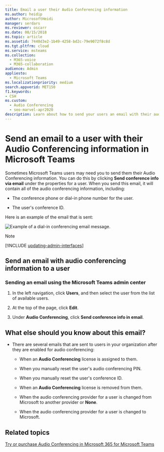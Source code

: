 ```yaml
---
title: Email a user their Audio Conferencing information
ms.author: heidip
author: MicrosoftHeidi
manager: serdars
ms.reviewer: oscarr
ms.date: 08/15/2018
ms.topic: article
ms.assetid: 7440d3e2-1b49-4258-bd2c-79e9072f8c8d
ms.tgt.pltfrm: cloud
ms.service: msteams
ms.collection: 
  - M365-voice
  - M365-collaboration
audience: Admin
appliesto: 
  - Microsoft Teams
ms.localizationpriority: medium
search.appverid: MET150
f1.keywords:
- CSH
ms.custom: 
  - Audio Conferencing
  - seo-marvel-apr2020
description: Learn about how to send your users an email with their audio conferencing information in Microsoft Teams.
---
```


# Send an email to a user with their Audio Conferencing information in Microsoft Teams

Sometimes Microsoft Teams users may need you to send them their Audio Conferencing information. You can do this by clicking **Send conference info via email** under the properties for a user. When you send this email, it will contain all of the audio conferencing information, including:
  
- The conference phone or dial-in phone number for the user.

- The user's conference ID.

Here is an example of the email that is sent:

![Example of a dial-in conferencing email message.](media/teams-send-email-to-user-with-audio-conferencing-image1.png)

> [!NOTE]
> [!INCLUDE [updating-admin-interfaces](includes/updating-admin-interfaces.md)]
  
## Send an email with audio conferencing information to a user

### Sending an email using the Microsoft Teams admin center

1. In the left navigation, click **Users**, and then select the user from the list of available users.

2. At the top of the page, click **Edit**.

3. Under **Audio Conferencing**, click **Send conference info in email**.

## What else should you know about this email?

- There are several emails that are sent to users in your organization after they are enabled for audio conferencing:

  - When an **Audio Conferencing** license is assigned to them.

  - When you manually reset the user's audio conferencing PIN.

  - When you manually reset the user's conference ID.

  - When an **Audio Conferencing** license is removed from them.

  - When the audio conferencing provider for a user is changed from Microsoft to another provider or **None**.

  - When the audio conferencing provider for a user is changed to Microsoft.
  
## Related topics

[Try or purchase Audio Conferencing in Microsoft 365 for Microsoft Teams](try-or-purchase-audio-conferencing-in-office-365-for-teams.md)
